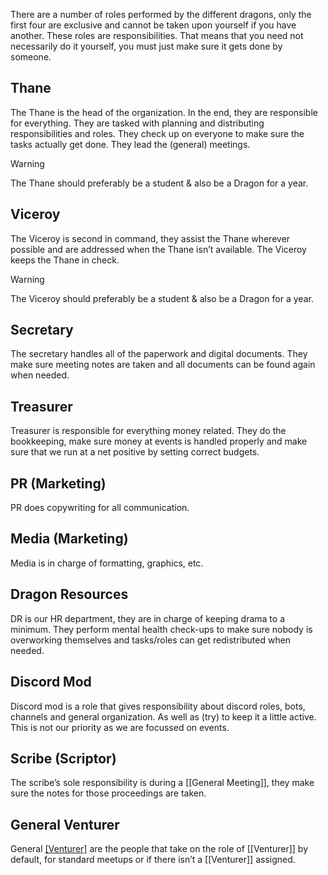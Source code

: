 There are a number of roles performed by the different dragons, only the first four are exclusive and cannot be taken upon yourself if you have another. These roles are responsibilities. That means that you need not necessarily do it yourself, you must just make sure it gets done by someone.

## Thane
The Thane is the head of the organization. In the end, they are responsible for everything. They are tasked with planning and distributing responsibilities and roles. They check up on everyone to make sure the tasks actually get done. They lead the (general) meetings.

> [!Warning]
> The Thane should preferably be a student & also be a Dragon for a year.

## Viceroy
The Viceroy is second in command, they assist the Thane wherever possible and are addressed when the Thane isn’t available. The Viceroy keeps the Thane in check.

> [!Warning]
> The Viceroy should preferably be a student & also be a Dragon for a year.

## Secretary
The secretary handles all of the paperwork and digital documents. They make sure meeting notes are taken and all documents can be found again when needed.

## Treasurer
Treasurer is responsible for everything money related. They do the bookkeeping, make sure money at events is handled properly and make sure that we run at a net positive by setting correct budgets.

## PR (Marketing)
PR does copywriting for all communication.

## Media (Marketing)
Media is in charge of formatting, graphics, etc.

## Dragon Resources
DR is our HR department, they are in charge of keeping drama to a minimum. They perform mental health check-ups to make sure nobody is overworking themselves and tasks/roles can get redistributed when needed.

## Discord Mod
Discord mod is a role that gives responsibility about discord roles, bots, channels and general organization. As well as (try) to keep it a little active. This is not our priority as we are focussed on events.

## Scribe (Scriptor)
The scribe’s sole responsibility is during a [[General Meeting]], they make sure the notes for those proceedings are taken.

## General Venturer
General [[Venturer]](s) are the people that take on the role of [[Venturer]] by default, for standard meetups or if there isn’t a [[Venturer]] assigned.